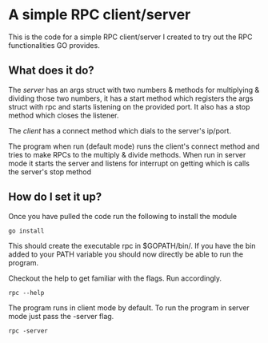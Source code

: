 # A simple RPC client/server

This is the code for a simple RPC client/server I created to try out the RPC functionalities GO provides.


## What does it do?

The _server_ has an args struct with two numbers & methods for multiplying & dividing those two numbers, it has a start method which registers the args struct with rpc and starts listening on the provided port. It also has a stop method which closes the listener.

The _client_ has a connect method which dials to the server's ip/port.

The program when run (default mode) runs the client's connect method and tries to make RPCs to the multiply & divide methods. When run in server mode it starts the server and listens for interrupt on getting which is calls the server's stop method


## How do I set it up?

Once you have pulled the code run the following to install the module

```
go install
```

This should create the executable rpc in $GOPATH/bin/. If you have the bin added to your PATH variable you should now directly be able to run the program.

Checkout the help to get familiar with the flags. Run accordingly. 

```
rpc --help
```

The program runs in client mode by default. To run the program in server mode just pass the -server flag.

```
rpc -server
```
